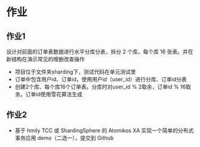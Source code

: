 # 作业

## 作业1
设计对前面的订单表数据进行水平分库分表，拆分 2 个库，每个库 16 张表。并在新结构在演示常见的增删改查操作
- 项目位于文件夹sharding下，测试代码在单元测试里
- 订单中包含用户id、订单id，使用用户id（user_id）进行分库、订单id分表
- 创建2个库、每个库16个订单表。分库时对user_id % 2取余，订单id % 16取余。订单id使用雪花算法生成

## 作业2
- 基于 hmily TCC 或 ShardingSphere 的 Atomikos XA 实现一个简单的分布式事务应用 demo（二选一），提交到 Github
